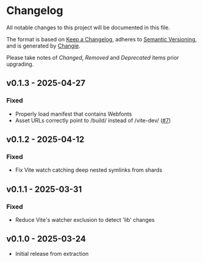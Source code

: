 # Changelog

All notable changes to this project will be documented in this file.

The format is based on [Keep a Changelog](https://keepachangelog.com/en/1.1.0/),
adheres to [Semantic Versioning](https://semver.org/spec/v2.0.0.html),
and is generated by [Changie](https://github.com/miniscruff/changie).

Please take notes of *Changed*, *Removed* and *Deprecated* items prior
upgrading.

## v0.1.3 - 2025-04-27

### Fixed

- Properly load manifest that contains Webfonts
- Asset URLs correctly point to /build/ instead of /vite-dev/ ([#7](https://github.com/luislavena/drift/issues/7))

## v0.1.2 - 2025-04-12

### Fixed

- Fix Vite watch catching deep nested symlinks from shards

## v0.1.1 - 2025-03-31

### Fixed

- Reduce Vite's watcher exclusion to detect 'lib' changes

## v0.1.0 - 2025-03-24

- Initial release from extraction

